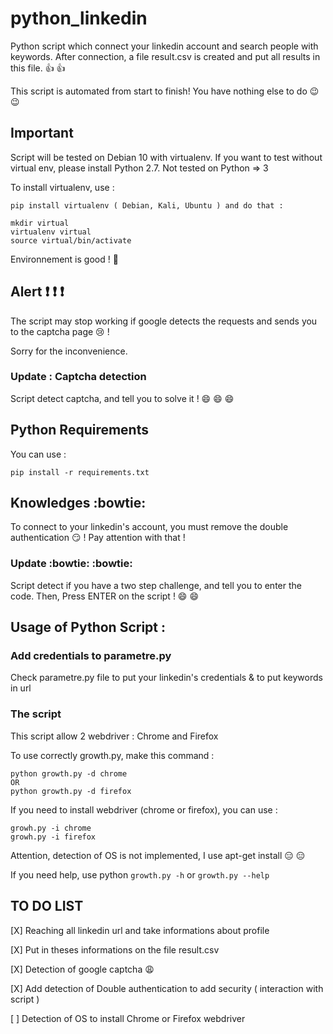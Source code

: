 # python_linkedin
Python script which connect your linkedin account and search people with keywords. After connection, a file result.csv is created and put all results in this file. :thumbsup: :thumbsup:

This script is automated from start to finish! You have nothing else to do :wink: :wink:

## Important

Script will be tested on Debian 10 with virtualenv. If you want to test without virtual env, please install Python 2.7. Not tested on Python => 3

To install virtualenv, use : 
```
pip install virtualenv ( Debian, Kali, Ubuntu ) and do that : 

mkdir virtual
virtualenv virtual
source virtual/bin/activate
```

Environnement is good ! :clap:

## Alert :exclamation: :exclamation: :exclamation:

The script may stop working if google detects the requests and sends you to the captcha page :cry: ! 

Sorry for the inconvenience.

### Update : Captcha detection

Script detect captcha, and tell you to solve it ! :smile: :smile: :smile:

## Python Requirements

You can use :
```
pip install -r requirements.txt
```
## Knowledges :bowtie:

To connect to your linkedin's account, you must remove the double authentication :smirk: ! Pay attention with that !

### Update :bowtie: :bowtie:

Script detect if you have a two step challenge, and tell you to enter the code. Then, Press ENTER on the script ! :smile: :smile:

## Usage of Python Script :

### Add credentials to parametre.py

Check parametre.py file to put your linkedin's credentials & to put keywords in url

### The script
This script allow 2 webdriver : Chrome and Firefox

To use correctly  growth.py, make this command :
```
python growth.py -d chrome 
OR
python growth.py -d firefox
```

If you need to install webdriver (chrome or firefox), you can use :
```
growh.py -i chrome
growh.py -i firefox

```

Attention, detection of OS is not implemented, I use apt-get install :expressionless: :expressionless: 

If you need help, use python ``` growth.py -h ``` or ``` growth.py --help ```



## TO DO LIST

[X] Reaching all linkedin url and take informations about profile

[X] Put in theses informations on the file result.csv

[X] Detection of google captcha :weary:

[X] Add detection of Double authentication to add security ( interaction with script )

[ ] Detection of OS to install Chrome or Firefox webdriver


















